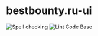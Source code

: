 # bestbounty.ru-ui

![Spell checking](https://github.com/IvanKuchin/bestbounty.ru-ui/workflows/Spell%20checking/badge.svg)
![Lint Code Base](https://github.com/IvanKuchin/bestbounty.ru-ui/workflows/Lint%20Code%20Base/badge.svg)
